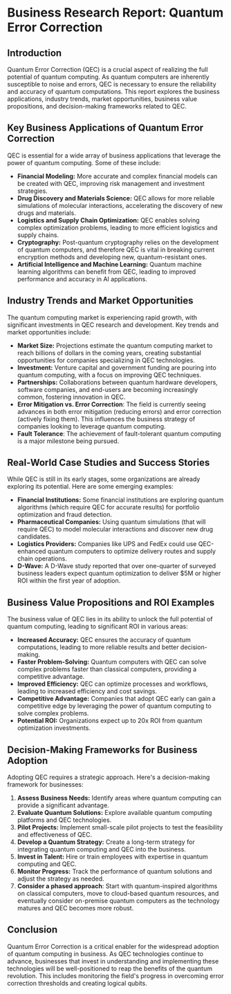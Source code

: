 
# Business Research Report: Quantum Error Correction

## Introduction

Quantum Error Correction (QEC) is a crucial aspect of realizing the full potential of quantum computing. As quantum computers are inherently susceptible to noise and errors, QEC is necessary to ensure the reliability and accuracy of quantum computations. This report explores the business applications, industry trends, market opportunities, business value propositions, and decision-making frameworks related to QEC.

## Key Business Applications of Quantum Error Correction

QEC is essential for a wide array of business applications that leverage the power of quantum computing. Some of these include:

*   **Financial Modeling:** More accurate and complex financial models can be created with QEC, improving risk management and investment strategies.
*   **Drug Discovery and Materials Science:** QEC allows for more reliable simulations of molecular interactions, accelerating the discovery of new drugs and materials.
*   **Logistics and Supply Chain Optimization:** QEC enables solving complex optimization problems, leading to more efficient logistics and supply chains.
*   **Cryptography:** Post-quantum cryptography relies on the development of quantum computers, and therefore QEC is vital in breaking current encryption methods and developing new, quantum-resistant ones.
*   **Artificial Intelligence and Machine Learning:** Quantum machine learning algorithms can benefit from QEC, leading to improved performance and accuracy in AI applications.

## Industry Trends and Market Opportunities

The quantum computing market is experiencing rapid growth, with significant investments in QEC research and development. Key trends and market opportunities include:

*   **Market Size:** Projections estimate the quantum computing market to reach billions of dollars in the coming years, creating substantial opportunities for companies specializing in QEC technologies.
*   **Investment:** Venture capital and government funding are pouring into quantum computing, with a focus on improving QEC techniques.
*   **Partnerships:** Collaborations between quantum hardware developers, software companies, and end-users are becoming increasingly common, fostering innovation in QEC.
*   **Error Mitigation vs. Error Correction**: The field is currently seeing advances in both error mitigation (reducing errors) and error correction (actively fixing them). This influences the business strategy of companies looking to leverage quantum computing.
*   **Fault Tolerance**: The achievement of fault-tolerant quantum computing is a major milestone being pursued.

## Real-World Case Studies and Success Stories

While QEC is still in its early stages, some organizations are already exploring its potential. Here are some emerging examples:

*   **Financial Institutions:** Some financial institutions are exploring quantum algorithms (which require QEC for accurate results) for portfolio optimization and fraud detection.
*   **Pharmaceutical Companies:** Using quantum simulations (that will require QEC) to model molecular interactions and discover new drug candidates.
*   **Logistics Providers:** Companies like UPS and FedEx could use QEC-enhanced quantum computers to optimize delivery routes and supply chain operations.
*   **D-Wave:** A D-Wave study reported that over one-quarter of surveyed business leaders expect quantum optimization to deliver $5M or higher ROI within the first year of adoption.

## Business Value Propositions and ROI Examples

The business value of QEC lies in its ability to unlock the full potential of quantum computing, leading to significant ROI in various areas:

*   **Increased Accuracy:** QEC ensures the accuracy of quantum computations, leading to more reliable results and better decision-making.
*   **Faster Problem-Solving:** Quantum computers with QEC can solve complex problems faster than classical computers, providing a competitive advantage.
*   **Improved Efficiency:** QEC can optimize processes and workflows, leading to increased efficiency and cost savings.
*   **Competitive Advantage:** Companies that adopt QEC early can gain a competitive edge by leveraging the power of quantum computing to solve complex problems.
*   **Potential ROI:** Organizations expect up to 20x ROI from quantum optimization investments.

## Decision-Making Frameworks for Business Adoption

Adopting QEC requires a strategic approach. Here's a decision-making framework for businesses:

1.  **Assess Business Needs:** Identify areas where quantum computing can provide a significant advantage.
2.  **Evaluate Quantum Solutions:** Explore available quantum computing platforms and QEC technologies.
3.  **Pilot Projects:** Implement small-scale pilot projects to test the feasibility and effectiveness of QEC.
4.  **Develop a Quantum Strategy:** Create a long-term strategy for integrating quantum computing and QEC into the business.
5.  **Invest in Talent:** Hire or train employees with expertise in quantum computing and QEC.
6.  **Monitor Progress:** Track the performance of quantum solutions and adjust the strategy as needed.
7.  **Consider a phased approach**: Start with quantum-inspired algorithms on classical computers, move to cloud-based quantum resources, and eventually consider on-premise quantum computers as the technology matures and QEC becomes more robust.

## Conclusion

Quantum Error Correction is a critical enabler for the widespread adoption of quantum computing in business. As QEC technologies continue to advance, businesses that invest in understanding and implementing these technologies will be well-positioned to reap the benefits of the quantum revolution. This includes monitoring the field's progress in overcoming error correction thresholds and creating logical qubits.
